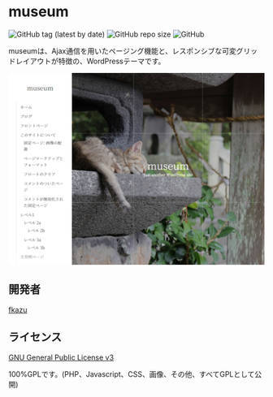 # museum

![GitHub tag (latest by date)](https://img.shields.io/github/v/tag/kazukifuji/museum?color=brightgreen&label=release&style=flat-square)
![GitHub repo size](https://img.shields.io/github/repo-size/kazukifuji/museum?label=size&style=flat-square)
![GitHub](https://img.shields.io/github/license/kazukifuji/museum?style=flat-square)

museumは、Ajax通信を用いたページング機能と、レスポンシブな可変グリッドレイアウトが特徴の、WordPressテーマです。
 
<p align="center">
 <img width="600" src="https://raw.githubusercontent.com/kazukifuji/museum/master/screenshot.jpg">
</p>

## 開発者

[fkazu](https://github.com/kazukifuji)

## ライセンス

[GNU General Public License v3](https://www.gnu.org/licenses/gpl-3.0.ja.html)

100%GPLです。(PHP、Javascript、CSS、画像、その他、すべてGPLとして公開)
